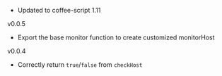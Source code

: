 * Updated to coffee-script 1.11

v0.0.5

* Export the base monitor function to create customized monitorHost 

v0.0.4

* Correctly return `true`/`false` from `checkHost`
